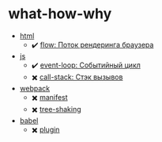 # what-how-why

- [html](./html)
  - :heavy_check_mark: [flow: Поток рендеринга браузера](./html/flow/what.md)
- [js](./js)
  - :heavy_check_mark: [event-loop: Событийный цикл](./js/event-loop/what.md)
  - :heavy_multiplication_x: [call-stack: Стэк вызывов](./js/call-stack/what.md)
- [webpack](./webpack)
  - :heavy_multiplication_x: [manifest](./webpack/manifest/what.md)
  - :heavy_multiplication_x: [tree-shaking](./webpack/tree-shaking/what.md)
- [babel](./babel)
  - :heavy_multiplication_x: [plugin](./babel/plugin/what.md)